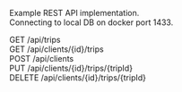 Example REST API implementation.  
Connecting to local DB on docker port 1433.  

GET /api/trips  
GET /api/clients/{id}/trips  
POST /api/clients  
PUT /api/clients/{id}/trips/{tripId}  
DELETE /api/clients/{id}/trips/{tripId}  

